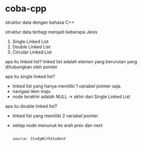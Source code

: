 # coba-cpp
struktur data dengan bahasa C++

struktur data terbagi menjadi beberapa Jenis
  1. Single Linked List
  2. Double Linked List
  3. Circular Linked List

apa itu linked list?
  linked list adalah elemen yang berurutan yang dihubungkan oleh pointer

apa itu single linked list?
  * linked list yang hanya memiliki 1 variabel pointer saja.
  * navigasi item maju
  * node terakhir adalah NULL -> akhir dari Single Linked List

apa itu double linked list?
  * linked list yang memiliki 2 variabel pointer
  * setiap node menunuk ke arah prev dan next



                                                                                                                            
                                                                                          source: StudyWithStudent
